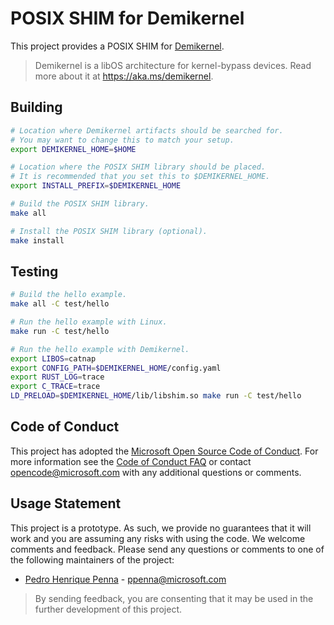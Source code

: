 # POSIX SHIM for Demikernel

This project provides a POSIX SHIM for [Demikernel](https://github.com/demikernel/demikernel).

> Demikernel is a libOS architecture for kernel-bypass devices. Read more about it at https://aka.ms/demikernel.

## Building

```bash
# Location where Demikernel artifacts should be searched for.
# You may want to change this to match your setup.
export DEMIKERNEL_HOME=$HOME

# Location where the POSIX SHIM library should be placed.
# It is recommended that you set this to $DEMIKERNEL_HOME.
export INSTALL_PREFIX=$DEMIKERNEL_HOME

# Build the POSIX SHIM library.
make all

# Install the POSIX SHIM library (optional).
make install
```

## Testing

```bash
# Build the hello example.
make all -C test/hello

# Run the hello example with Linux.
make run -C test/hello

# Run the hello example with Demikernel.
export LIBOS=catnap
export CONFIG_PATH=$DEMIKERNEL_HOME/config.yaml
export RUST_LOG=trace
export C_TRACE=trace
LD_PRELOAD=$DEMIKERNEL_HOME/lib/libshim.so make run -C test/hello
```

## Code of Conduct

This project has adopted the [Microsoft Open Source Code of Conduct](https://opensource.microsoft.com/codeofconduct/).
For more information see the [Code of Conduct FAQ](https://opensource.microsoft.com/codeofconduct/faq/)
or contact [opencode@microsoft.com](mailto:opencode@microsoft.com) with any additional questions or comments.

## Usage Statement

This project is a prototype. As such, we provide no guarantees that it will
work and you are assuming any risks with using the code. We welcome comments
and feedback. Please send any questions or comments to one of the following
maintainers of the project:

- [Pedro Henrique Penna](https://github.com/ppenna) - [ppenna@microsoft.com](mailto:ppenna@microsoft.com)

> By sending feedback, you are consenting that it may be used  in the further
> development of this project.
